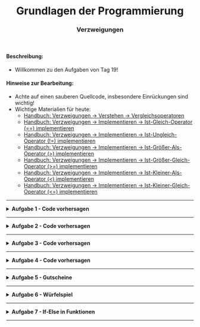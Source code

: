 
<h1 align="center">Grundlagen der Programmierung</h1>
<h3 align="center">Verzweigungen</h3>
<br>



#### Beschreibung:

- Willkommen zu den Aufgaben von Tag 19! 

#### Hinweise zur Bearbeitung:

- Achte auf einen sauberen Quellcode, insbesondere Einrückungen sind wichtig!
- Wichtige Materialien für heute:
  - [Handbuch: Verzweigungen → Verstehen → Vergleichsoperatoren](https://docs.google.com/document/d/13SyoQ3tgIr4T9tiUl42V5kiBGQwV4Lk-XA2SsKf-va0/edit#heading=h.fj07e277r4z)
  - [Handbuch: Verzweigungen → Implementieren → Ist-Gleich-Operator (==) implementieren](https://docs.google.com/document/d/13SyoQ3tgIr4T9tiUl42V5kiBGQwV4Lk-XA2SsKf-va0/edit#heading=h.vqqvzaa3kyui)
  - [Handbuch: Verzweigungen → Implementieren → Ist-Ungleich-Operator (!=) implementieren](https://docs.google.com/document/d/13SyoQ3tgIr4T9tiUl42V5kiBGQwV4Lk-XA2SsKf-va0/edit#heading=h.p8nsnn5aff3)
  - [Handbuch: Verzweigungen → Implementieren → Ist-Größer-Als-Operator (>) implementieren](https://docs.google.com/document/d/13SyoQ3tgIr4T9tiUl42V5kiBGQwV4Lk-XA2SsKf-va0/edit#heading=h.v1ziw8geoh0x)
  - [Handbuch: Verzweigungen → Implementieren → Ist-Größer-Gleich-Operator (>=) implementieren](https://docs.google.com/document/d/13SyoQ3tgIr4T9tiUl42V5kiBGQwV4Lk-XA2SsKf-va0/edit#heading=h.jlgz4x547gco)
  - [Handbuch: Verzweigungen → Implementieren → Ist-Kleiner-Als-Operator (<) implementieren](https://docs.google.com/document/d/13SyoQ3tgIr4T9tiUl42V5kiBGQwV4Lk-XA2SsKf-va0/edit#heading=h.yll2vye63ggu)
  - [Handbuch: Verzweigungen → Implementieren → Ist-Kleiner-Gleich-Operator (<=) implementieren](https://docs.google.com/document/d/13SyoQ3tgIr4T9tiUl42V5kiBGQwV4Lk-XA2SsKf-va0/edit#heading=h.z7av547qy906)

---


<details>
<summary><b>Aufgabe 1 - Code vorhersagen </b></summary>

Schau dir den Codeausschnitt an.
- Was wird hier ausgegeben?

Notiere dir deine Antwort. (z.B. in einem Kommentar)  
Führe dann den Code aus.
- Wird das ausgegeben, was du dir notiert hast?

````
fun main() {
    val sunnyDay: Boolean = true
    val rainy: Boolean = false
    if (sunnyDay) {
        if (!rainy) {
            println("Heute fahre ich zum See")
        }
    } else {
        println("Heute bleibe ich zu Hause")
    }
}
````

**Modul für die Aufgabe:** *Aufgabe1*  
**Datei für die Aufgabe:** *1_Vorhersagen.kt*

</details>

---

<details>
<summary><b>Aufgabe 2 - Code vorhersagen </b></summary>

Schau dir den Codeausschnitt an.
- Was wird hier ausgegeben?

Notiere dir deine Antwort. (z.B. in einem Kommentar)  
Führe dann den Code aus.
- Wird das ausgegeben, was du dir notiert hast?

````
fun main() {
    val uhrzeit: Int = 7
    val arbeitstag: Boolean = true
    val regen: Boolean = false
    if (uhrzeit >= 6) {
        println("Der Wecker klingelt")
        if (!arbeitstag) {
            println("Ich bleibe einfach liegen")
        } else {
            println("Ich mache mich für den Tag bereit")
            if (regen) {
                println("Ich fahre mit dem Auto")
            } else {
                println("Heute nehme ich das Fahrrad")
            }
        }
    }
}
````

**Modul für die Aufgabe:** *Aufgabe2*  
**Datei für die Aufgabe:** *2_Vorhersagen.kt*

</details>


---

<details>
<summary><b>Aufgabe 3 - Code vorhersagen </b></summary>

Schau dir den Codeausschnitt an.
- Was wird hier ausgegeben?

Notiere dir deine Antwort. (z.B. in einem Kommentar)  
Führe dann den Code aus.
- Wird das ausgegeben, was du dir notiert hast?

````
fun main() {
    elementInListe("The Wire")
    elementInListe("Breaking Bad")
    elementInListe("The Office")
}

fun elementInListe(element: String) {
    val serien: List<String> = listOf("Game of Thrones", "How i Met your Mother", "Breaking Bad", "Stranger Things")
    val serieInListe = serien.contains(element)
    if (serieInListe) {
        println("Die Serie $element befindet sich in der Liste")
    } else {
        println("Die Serie $element befindet sich nicht in der Liste")
    }
}
````

**Modul für die Aufgabe:** *Aufgabe3*  
**Datei für die Aufgabe:** *3_Vorhersagen.kt*

</details>

---

<details>
<summary><b>Aufgabe 4 - Code vorhersagen </b></summary>

In dem gegebenen Code soll eine Ampelschaltung simuliert werden. 
Die Logik für die Schaltung liegt in der Funktion ampel(), die in der main()-Funktion nur aufgerufen wird.

Schau dir den Codeausschnitt an.
- Was wird hier ausgegeben?

Notiere dir deine Antwort. (z.B. in einem Kommentar)  
Führe dann den Code aus.
- Wird das ausgegeben, was du dir notiert hast?


````
fun main() {
    var ampelPhase = "Grün"
    ampelPhase = ampel(ampelPhase)
    ampelPhase = ampel(ampelPhase)
    ampel(ampelPhase)
}

fun ampel(phase: String): String {
    var neuePhase: String = phase
    when (phase) {
        "Grün" -> {
            println("Die Ampel leuchtet grün, also dürfen die Autos jetzt fahren")
            neuePhase = "Gelb"
        }

        "Gelb" -> {
            println("Die Ampel leuchtet gelb, also müssen die Autos sich zum Anhalten bereit machen")
            neuePhase = "Rot"
        }

        "Rot" -> {
            println("Die Ampel leuchtet rot, also müssen die Autos warten")
            neuePhase = "Grün"
        }
    }
    return neuePhase
}
````

**Modul für die Aufgabe:** *Aufgabe4*  
**Datei für die Aufgabe:** *4_Vorhersagen.kt*

</details>


---

<details>
<summary><b>Aufgabe 5 - Gutscheine </b></summary>

Ein Supermarkt gibt Gutscheine aus. Je nachdem wie viel ein Kunde im 
Supermarkt bei einem Einkauf bezahlt, bekommt der Kunde einen Gutschein. 

Aufgabe:

- Schreibe eine Funktion, die den Namen des Kunden und den Preis des Einkaufs
erhält, den Gutscheinwert berechnet und den Namen des Kunden mit dem Gutscheinwert
in der Konsole ausgibt. 
- Wenn der Kunde für seinen Einkauf weniger als 50 € bezahlt, 
bekommt der Kunde keinen Gutschein.  
- Wenn der Kunde für seinen Einkauf zwischen 50 € und 100 € bezahlt,
  bekommt der Kunde einen Gutschein im Wert von 10 €.  
- Wenn der Kunde für seinen Einkauf mehr als 100 € bezahlt, 
  bekommt der Kunde einen Gutschein im Wert von 20 €.  

Testet euren Code, wie in den anderen Übungen.   
Überlegt euch dazu, wie ihr euren Code testen könnt.

**Modul für die Aufgabe:** *Aufgabe5*  
**Datei für die Aufgabe:** *Gutschein.kt*

</details>


---

<details>
<summary><b>Aufgabe 6 - Würfelspiel </b></summary>

Erstellen wir uns ein kleines Würfelspiel.

a)

Schreibe ein kleines Programm, dass ein simples Würfelspiel darstellen soll.   
Es gibt zwei Spieler, erst würfelt Spieler1, dann würfelt Spieler2, anschließend werden die gewürfelten 
Augenzahlen miteinander verglichen.  
Wer die höhere Augenzahl würfelt, gewinnt.  
Würfeln beide Spieler die gleiche Augenzahl, gewinnt kein Spieler, es ist ein Gleichstand.  
Gib eine Nachricht in der Konsole aus, die angibt, welcher Spieler gewonnen hat oder das 
ein Gleichstand gewürfelt wurde.  
Gib auch die gewürfelten Augenzahlen aus.  

Hinweis: So bekommt man einen zufälligen Integer zwischen 1 und 6 und legt ihn in der Variable *roll* ab:  
`var roll: Int = nextInt(1, 7)`

b) 

Verändere dein Programm.  
Wenn beim ersten Würfeln ein Gleichstand entstanden ist, soll jetzt noch ein zweites Mal gewürfelt werden.  
Gib eine Nachricht in der Konsole aus, die angibt, welcher Spieler gewonnen hat oder das
ein Gleichstand gewürfelt wurde.

**Modul für die Aufgabe:** *Aufgabe6*  
**Datei für die Aufgabe:** *RollTheDice.kt*

</details>

---

<details>
<summary><b>Aufgabe 7 - If-Else in Funktionen </b></summary>

In dieser Aufgabe sollt ihr eine eigene Funktion schreiben, die prüfen soll, ob zwei Werte gleich sind.
Gib dann in der Konsole aus, ob die zwei Werte gleich sind.

Teste deine Funktion, indem du in der main()-Funktion zwei Listen mit Namen von Personen anlegst.  
Dabei soll mindestens ein Name in beiden Listen vorkommen.  
Rufe dann deine Funktion in der main()-Funktion mehrmals auf und gib als Parameter zwei Namen, 
jeweils einen Namen pro Liste, mit.  
Ändere die Parameter dabei bei jedem Aufruf deiner Funktion.  
Erkennt deine Funktion die gleichen Namen?

**Modul für die Aufgabe:** *Aufgabe7*  
**Datei für die Aufgabe:** *Comparison.kt*

</details>

---








